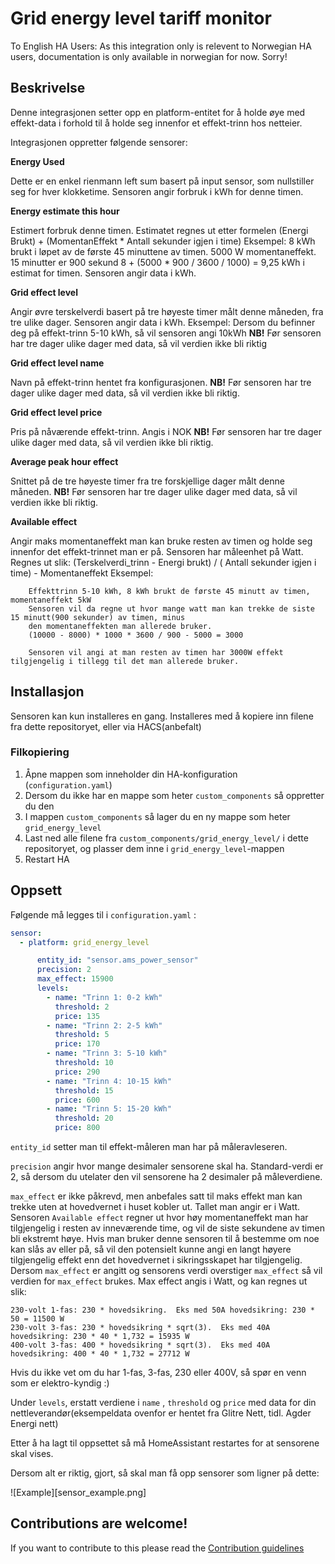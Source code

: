 # Grid energy level tariff monitor

To English HA Users: As this integration only is relevent to Norwegian HA users, documentation is only available in norwegian for now.  Sorry!


## Beskrivelse
Denne integrasjonen setter opp en platform-entitet for å holde øye med effekt-data i forhold til å holde seg innenfor et effekt-trinn hos netteier.

Integrasjonen oppretter følgende sensorer:

**Energy Used**

  Dette er en enkel rienmann left sum basert på input sensor, som nullstiller seg for hver klokketime.
  Sensoren angir forbruk i kWh for denne timen.



**Energy estimate this hour**

  Estimert forbruk denne timen.  Estimatet regnes ut etter formelen (Energi Brukt) + (MomentanEffekt * Antall sekunder igjen i time)
  Eksempel: 8 kWh brukt i løpet av de første 45 minuttene av timen.  5000 W momentaneffekt.  15 minutter er 900 sekund
  8 + (5000 * 900 / 3600 / 1000) = 9,25 kWh i estimat for timen.
  Sensoren angir data i kWh.



**Grid effect level**

  Angir øvre terskelverdi basert på tre høyeste timer målt denne måneden, fra tre ulike dager.
  Sensoren angir data i kWh.  Eksempel: Dersom du befinner deg på effekt-trinn 5-10 kWh, så vil sensoren angi 10kWh
  **NB!** Før sensoren har tre dager ulike dager med data, så vil verdien ikke bli riktig



**Grid effect level name**

  Navn på effekt-trinn hentet fra konfigurasjonen.
  **NB!** Før sensoren har tre dager ulike dager med data, så vil verdien ikke bli riktig.


**Grid effect level price**

  Pris på nåværende effekt-trinn.  Angis i NOK
  **NB!** Før sensoren har tre dager ulike dager med data, så vil verdien ikke bli riktig.


**Average peak hour effect**

  Snittet på de tre høyeste timer fra tre forskjellige dager målt denne måneden.
  **NB!** Før sensoren har tre dager ulike dager med data, så vil verdien ikke bli riktig.



**Available effect**

  Angir maks momentaneffekt man kan bruke resten av timen og holde seg innenfor det effekt-trinnet man er på.
  Sensoren har måleenhet på Watt.
  Regnes ut slik: (Terskelverdi_trinn - Energi brukt) / ( Antall sekunder igjen i time) - Momentaneffekt
  Eksempel:

```
    Effekttrinn 5-10 kWh, 8 kWh brukt de første 45 minutt av timen, momentaneffekt 5kW
    Sensoren vil da regne ut hvor mange watt man kan trekke de siste 15 minutt(900 sekunder) av timen, minus
    den momentaneffekten man allerede bruker.
    (10000 - 8000) * 1000 * 3600 / 900 - 5000 = 3000

    Sensoren vil angi at man resten av timen har 3000W effekt tilgjengelig i tillegg til det man allerede bruker.
```

## Installasjon

Sensoren kan kun installeres en gang.  Installeres med å kopiere inn filene fra dette repositoryet, eller via HACS(anbefalt)

### Filkopiering

1.  Åpne mappen som inneholder din HA-konfiguration (`configuration.yaml`)
2.  Dersom du ikke har en mappe som heter `custom_components` så oppretter du den
3.  I mappen `custom_components` så lager du en ny mappe som heter `grid_energy_level`
4.  Last ned alle filene fra `custom_components/grid_energy_level/` i dette repositoryet, og plasser dem inne i `grid_energy_level`-mappen
5.  Restart HA



## Oppsett

Følgende må legges til i `configuration.yaml` :

```yaml
sensor:
  - platform: grid_energy_level

      entity_id: "sensor.ams_power_sensor"
      precision: 2
      max_effect: 15900
      levels:
        - name: "Trinn 1: 0-2 kWh"
          threshold: 2
          price: 135
        - name: "Trinn 2: 2-5 kWh"
          threshold: 5
          price: 170
        - name: "Trinn 3: 5-10 kWh"
          threshold: 10
          price: 290
        - name: "Trinn 4: 10-15 kWh"
          threshold: 15
          price: 600
        - name: "Trinn 5: 15-20 kWh"
          threshold: 20
          price: 800
```
`entity_id` setter man til effekt-måleren man har på måleravleseren.

`precision` angir hvor mange desimaler sensorene skal ha.  Standard-verdi er 2, så dersom du utelater den vil sensorene ha 2 desimaler på måleverdiene.

`max_effect` er ikke påkrevd, men anbefales satt til maks effekt man kan trekke uten at hovedvernet i huset kobler ut.  Tallet man angir er i Watt.
Sensoren `Available effect` regner ut hvor høy momentaneffekt man har tilgjengelig i resten av inneværende time, og vil de siste sekundene av timen bli ekstremt høye.
Hvis man bruker denne sensoren til å bestemme om noe kan slås av eller på, så vil den potensielt kunne angi en langt høyere tilgjengelig effekt enn det hovedvernet i sikringsskapet
har tilgjengelig.  Dersom `max_effect` er angitt og sensorens verdi overstiger `max_effect` så vil verdien for `max_effect` brukes.
Max effect angis i Watt, og kan regnes ut slik:

```
230-volt 1-fas: 230 * hovedsikring.  Eks med 50A hovedsikring: 230 * 50 = 11500 W
230-volt 3-fas: 230 * hovedsikring * sqrt(3).  Eks med 40A hovedsikring: 230 * 40 * 1,732 = 15935 W
400-volt 3-fas: 400 * hovedsikring * sqrt(3).  Eks med 40A hovedsikring: 400 * 40 * 1,732 = 27712 W
```

Hvis du ikke vet om du har 1-fas, 3-fas, 230 eller 400V, så spør en venn som er elektro-kyndig :)


Under `levels`, erstatt verdiene i  `name` , `threshold` og `price` med data for din nettleverandør(eksempeldata ovenfor er hentet fra Glitre Nett, tidl. Agder Energi nett)

Etter å ha lagt til oppsettet så må HomeAssistant restartes for at sensorene skal vises.

Dersom alt er riktig, gjort, så skal  man få opp sensorer som ligner på dette:


![Example][sensor_example.png]





## Contributions are welcome!

If you want to contribute to this please read the [Contribution guidelines](CONTRIBUTING.md)
